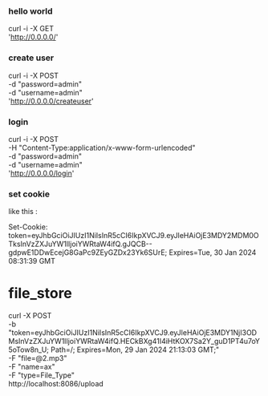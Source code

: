 ### hello world

curl -i -X GET \
 'http://0.0.0.0/'



### create user

curl -i -X POST \
   -d "password=admin" \
   -d "username=admin" \
 'http://0.0.0.0/createuser'


### login

curl -i -X POST \
   -H "Content-Type:application/x-www-form-urlencoded" \
   -d "password=admin" \
   -d "username=admin" \
 'http://0.0.0.0/login'


### set cookie

like this :

Set-Cookie: token=eyJhbGciOiJIUzI1NiIsInR5cCI6IkpXVCJ9.eyJleHAiOjE3MDY2MDM0OTksInVzZXJuYW1lIjoiYWRtaW4ifQ.gJQCB--gdpwE1DDwEcejG8GaPc9ZEyGZDx23Yk6SUrE; Expires=Tue, 30 Jan 2024 08:31:39 GMT






# file_store

curl -X POST \
    -b "token=eyJhbGciOiJIUzI1NiIsInR5cCI6IkpXVCJ9.eyJleHAiOjE3MDY1NjI3ODMsInVzZXJuYW1lIjoiYWRtaW4ifQ.HECkBXg41I4iHtKOX7Sa2Y_guD1PT4u7oY5oTow8n_U; Path=/; Expires=Mon, 29 Jan 2024 21:13:03 GMT;" \
    -F "file=@2.mp3" \
    -F "name=ax" \
    -F "type=File_Type" \
    http://localhost:8086/upload